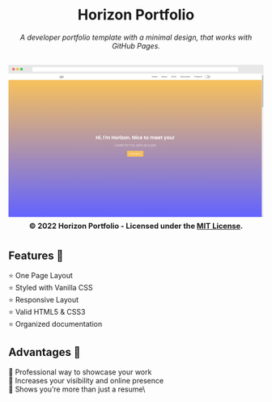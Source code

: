 <div align="center">
<h1>Horizon Portfolio</h1>
<i>A developer portfolio template with a minimal design, that works with GitHub Pages.</i>
<h2 align="center">
  <img src="https://github.com/cbarnett427/Horizon-Portfolio/blob/main/img/HorizonExample.png" alt="Horizon Portfolio"/>
  <sub><sup>© 2022 Horizon Portfolio - Licensed under the <a href="./LICENSE">MIT License</a>.</sup></sub>
  <br>
</h2>
</div>

## Features :tada:
:star: One Page Layout\
:star: Styled with Vanilla CSS\
:star: Responsive Layout\
:star: Valid HTML5 & CSS3\
:star: Organized documentation

## Advantages :loudspeaker:
:dart: Professional way to showcase your work\
:dart: Increases your visibility and online presence\
:dart: Shows you’re more than just a resume\
